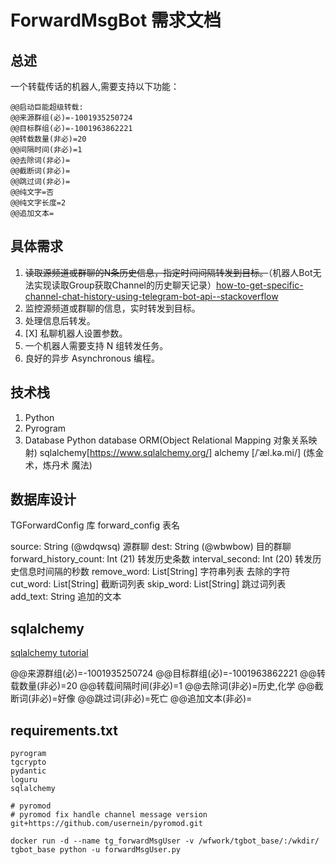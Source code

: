 # ForwardMsgBot 需求文档

## 总述

一个转载传话的机器人,需要支持以下功能：

```text
@@启动巨能超级转载:      
@@来源群组(必)=-1001935250724
@@目标群组(必)=-1001963862221
@@转载数量(非必)=20
@@间隔时间(非必)=1
@@去除词(非必)=  
@@截断词(非必)=
@@跳过词(非必)=
@@纯文字=否
@@纯文字长度=2
@@追加文本=
```

## 具体需求

1. ~~读取源频道或群聊的N条历史信息，指定时间间隔转发到目标。~~（机器人Bot无法实现读取Group获取Channel的历史聊天记录）[how-to-get-specific-channel-chat-history-using-telegram-bot-api--stackoverflow](https://stackoverflow.com/questions/55901417/how-to-get-specific-channel-chat-history-using-telegram-bot-api#:~:text=You%20cannot%20get%20the%20chat%20history%20of%20a,but%20that%20is%20going%20to%20be%20too%20tedious.)
2. 监控源频道或群聊的信息，实时转发到目标。
3. 处理信息后转发。
4. [X] 私聊机器人设置参数。
5. 一个机器人需要支持 N 组转发任务。
6. 良好的异步 Asynchronous 编程。

## 技术栈

1. Python
2. Pyrogram
3. Database
    Python database ORM(Object Relational Mapping 对象关系映射)
    sqlalchemy[https://www.sqlalchemy.org/] alchemy [/ˈæl.kə.mi/] (炼金术，炼丹术 魔法)

## 数据库设计

TGForwardConfig 库
forward_config 表名

source: String (@wdqwsq) 源群聊
dest: String (@wbwbow) 目的群聊
forward_history_count: Int (21) 转发历史条数
interval_second: Int (20) 转发历史信息时间隔的秒数
remove_word: List[String] 字符串列表 去除的字符
cut_word: List[String] 截断词列表
skip_word: List[String] 跳过词列表
add_text: String 追加的文本

## sqlalchemy

[sqlalchemy tutorial](https://www.osgeo.cn/sqlalchemy/tutorial/index.html)

@@来源群组(必)=-1001935250724
@@目标群组(必)=-1001963862221
@@转载数量(非必)=20
@@转载间隔时间(非必)=1
@@去除词(非必)=历史,化学
@@截断词(非必)=好像
@@跳过词(非必)=死亡
@@追加文本(非必)=

## requirements.txt

```text
pyrogram
tgcrypto
pydantic
loguru
sqlalchemy

# pyromod
# pyromod fix handle channel message version
git+https://github.com/usernein/pyromod.git
```

```shell
docker run -d --name tg_forwardMsgUser -v /wfwork/tgbot_base/:/wkdir/ tgbot_base python -u forwardMsgUser.py

```
